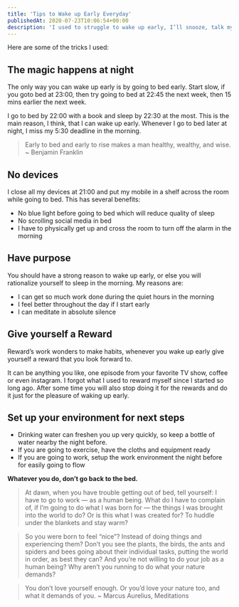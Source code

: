 ```yaml
---
title: 'Tips to Wake up Early Everyday'
publishedAt: 2020-07-23T10:06:54+00:00
description: 'I used to struggle to wake up early, I’ll snooze, talk myself to sleep and just sleep through the alarm sometimes. But that was 5 years ago. Now I wake up at 5:30 am daily, most of the time even before the alarm.'
---
```


Here are some of the tricks I used:

## The magic happens at night

The only way you can wake up early is by going to bed early. Start slow, if you goto bed at 23:00, then try going to bed at 22:45 the next week, then 15 mins earlier the next week.

I go to bed by 22:00 with a book and sleep by 22:30 at the most. This is the main reason, I think, that I can wake up early. Whenever I go to bed later at night, I miss my 5:30 deadline in the morning.

> Early to bed and early to rise makes a man healthy, wealthy, and wise. ~ Benjamin Franklin

## No devices

I close all my devices at 21:00 and put my mobile in a shelf across the room while going to bed. This has several benefits:

- No blue light before going to bed which will reduce quality of sleep
- No scrolling social media in bed
- I have to physically get up and cross the room to turn off the alarm in the morning

## Have purpose

You should have a strong reason to wake up early, or else you will rationalize yourself to sleep in the morning. My reasons are:

- I can get so much work done during the quiet hours in the morning
- I feel better throughout the day if I start early
- I can meditate in absolute silence

## Give yourself a Reward

Reward’s work wonders to make habits, whenever you wake up early give yourself a reward that you look forward to.

It can be anything you like, one episode from your favorite TV show, coffee or even instagram. I forgot what I used to reward myself since I started so long ago. After some time you will also stop doing it for the rewards and do it just for the pleasure of waking up early.

## Set up your environment for next steps

- Drinking water can freshen you up very quickly, so keep a bottle of water nearby the night before.
- If you are going to exercise, have the cloths and equipment ready
- If you are going to work, setup the work environment the night before for easily going to flow

**Whatever you do, don’t go back to the bed.**

> At dawn, when you have trouble getting out of bed, tell yourself: I have to go to work — as a human being. What do I have to complain of, if I’m going to do what I was born for — the things I was brought into the world to do? Or is this what I was created for? To huddle under the blankets and stay warm?

> So you were born to feel “nice”? Instead of doing things and experiencing them? Don’t you see the plants, the birds, the ants and spiders and bees going about their individual tasks, putting the world in order, as best they can? And you’re not willing to do your job as a human being? Why aren’t you running to do what your nature demands?

> You don’t love yourself enough. Or you’d love your nature too, and what it demands of you.
> ~ Marcus Aurelius, Meditations

